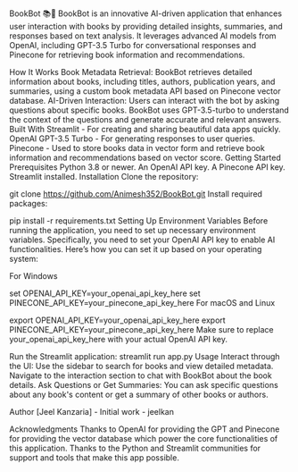 BookBot 📚🤖
BookBot is an innovative AI-driven application that enhances user interaction with books by providing detailed insights, summaries, and responses based on text analysis. It leverages advanced AI models from OpenAI, including GPT-3.5 Turbo for conversational responses and Pinecone for retrieving book information and recommendations.

How It Works
Book Metadata Retrieval: BookBot retrieves detailed information about books, including titles, authors, publication years, and summaries, using a custom book metadata API based on Pinecone vector database.
AI-Driven Interaction: Users can interact with the bot by asking questions about specific books. BookBot uses GPT-3.5-turbo to understand the context of the questions and generate accurate and relevant answers.
Built With
Streamlit - For creating and sharing beautiful data apps quickly.
OpenAI GPT-3.5 Turbo - For generating responses to user queries.
Pinecone - Used to store books data in vector form and retrieve book information and recommendations based on vector score.
Getting Started
Prerequisites
Python 3.8 or newer.
An OpenAI API key.
A Pinecone API key.
Streamlit installed.
Installation
Clone the repository:

git clone https://github.com/Animesh352/BookBot.git
Install required packages:

pip install -r requirements.txt
Setting Up Environment Variables
Before running the application, you need to set up necessary environment variables. Specifically, you need to set your OpenAI API key to enable AI functionalities. Here’s how you can set it up based on your operating system:

For Windows

set OPENAI_API_KEY=your_openai_api_key_here
set PINECONE_API_KEY=your_pinecone_api_key_here
For macOS and Linux

export OPENAI_API_KEY=your_openai_api_key_here
export PINECONE_API_KEY=your_pinecone_api_key_here
Make sure to replace your_openai_api_key_here with your actual OpenAI API key.

Run the Streamlit application:
streamlit run app.py
Usage
Interact through the UI: Use the sidebar to search for books and view detailed metadata. Navigate to the interaction section to chat with BookBot about the book details. Ask Questions or Get Summaries: You can ask specific questions about any book's content or get a summary of other books or authors.

Author
[Jeel Kanzaria] - Initial work - jeelkan

Acknowledgments
Thanks to OpenAI for providing the GPT and Pinecone for providing the vector database which power the core functionalities of this application. Thanks to the Python and Streamlit communities for support and tools that make this app possible.
